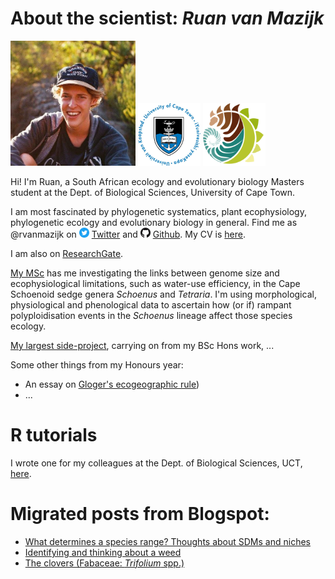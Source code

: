 # About the scientist: *Ruan van Mazijk*

<img src="face2.jpg" width="200" height="200"> 
<img src="logos/UCT.png" width="100" height="100"> 
<img src="logos/BIO.png" width="100" height="100">

Hi! I'm Ruan, a South African ecology and evolutionary biology Masters student at the Dept. of Biological Sciences, University of Cape Town.

I am most fascinated by phylogenetic systematics, plant ecophysiology, phylogenetic ecology and evolutionary biology in general. Find me as @rvanmazijk on <img src="logos/Twitter.png" width="16" height="16"> [Twitter](https://twitter.com/rvanmazijk) and <img src="logos/GitHub.png" width="16" height="16"> [Github](https://github.com/rvanmazijk). My CV is [here](cv/RvanMazijk_CV.pdf).

I am also on [ResearchGate](https://www.researchgate.net/profile/Ruan_Van_Mazijk).

<!--ResearchGate widget-->
<script>
  (function() { 
    var st = document.createElement('script');
    st.type = 'text/javascript'; 
    st.async = true; 
    st.src = 'https://www.researchgate.net/javascript/plugin/plugin-api-min.js';
    var s = document.getElementsByTagName('script')[0];
    s.parentNode.insertBefore(st, s);
  })(); 
</script>
<div
  class="rg-plugin"
  data-stats="true" 
  data-faces="true" 
  data-publications="true" 
  data-width="300" data-height="600" 
  data-theme="light" 
  data-type="department" 
  data-installationId="5b47782e3cdd325b301e74f9"
/>

[My MSc](MSc-genome-ecophys/) has me investigating the links between genome size and ecophysiological limitations, such as water-use efficiency, in the Cape Schoenoid sedge genera *Schoenus* and *Tetraria*. I'm using morphological, physiological and phenological data to ascertain how (or if) rampant polyploidisation events in the *Schoenus* lineage affect those species ecology.

[My largest side-project](Cape-vs-SWA/), carrying on from my BSc Hons work, ...

Some other things from my Honours year:

- An essay on [Gloger's ecogeographic rule](Glogers-rule-essay/essay.pdf))
- ...
<!-- 
-A publication in review, on isotopic tracing of storm water in an urban South African river
-->

# R tutorials

I wrote one for my colleagues at the Dept. of Biological Sciences, UCT, [here](R-tut-for-Muasya-lab/).

# Migrated posts from Blogspot:

- [What determines a species range? Thoughts about SDMs and niches](posts/sdms-and-niches.md)
- [Identifying and thinking about a weed](posts/weed-id.md)
- [The clovers (Fabaceae: *Trifolium* spp.)](posts/clovers.md)
